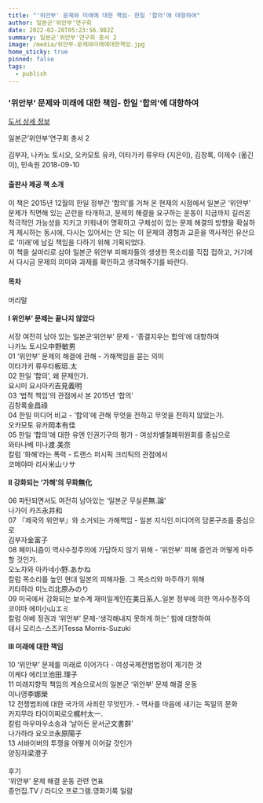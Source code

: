 ```yaml
---
title: "'위안부' 문제와 미래에 대한 책임- 한일 '합의'에 대항하여"
author: 일본군'위안부'연구회
date: 2022-02-28T05:23:56.982Z
summary: 일본군'위안부'연구회 총서 2
image: /media/위안부-문제와미래에대한책임.jpg
home_sticky: true
pinned: false
tags:
  - publish
---
```

### '위안부' 문제와 미래에 대한 책임- 한일 '합의'에 대항하여

[도서 상세 정보](https://www.aladin.co.kr/shop/wproduct.aspx?ItemId=169015203) 

일본군’위안부’연구회 총서 2

김부자, 나카노 토시오, 오카모토 유카, 이타가키 류우타 (지은이), 김창록, 이제수 (옮긴이), 민속원 2018-09-10



#### 출판사 제공 책 소개

이 책은 2015년 12월의 한일 정부간 ‘합의’를 거쳐 온 현재의 시점에서 일본군 ‘위안부’ 문제가 직면해 있는 곤란을 타개하고, 문제의 해결을 요구하는 운동이 지금까지 길러온 적극적인 가능성을 지키고 키워내어 명확하고 구체성이 있는 문제 해결의 방향을 확실하게 제시하는 동시에, 다시는 있어서는 안 되는 이 문제의 경험과 교훈을 역사적인 유산으로 ‘미래’에 남길 책임을 다하기 위해 기획되었다.\
이 책을 실마리로 삼아 일본군 위안부 피해자들의 생생한 목소리를 직접 접하고, 거기에서 다시금 문제의 의미와 과제를 확인하고 생각해주기를 바란다.



#### 목차

머리말\
\
**I 위안부’ 문제는 끝나지 않았다**\
\
서장 여전히 남아 있는 일본군‘위안부’ 문제 - ‘종결지우는 합의’에 대항하여\
나카노 토시오中野敏男\
01 ‘위안부’ 문제의 해결에 관해 - 가해책임을 묻는 의미\
이타가키 류우타板垣.太\
02 한일 ‘합의’, 왜 문제인가.\
요시미 요시아키吉見義明\
03 ‘법적 책임’의 관점에서 본 2015년 ‘합의’\
김창록金昌祿\
04 한일 미디어 비교 - ‘합의’에 관해 무엇을 전하고 무엇을 전하지 않았는가.\
오카모토 유카岡本有佳\
05 한일 ‘합의’에 대한 유엔 인권기구의 평가 - 여성차별철폐위원회를 중심으로\
와타나베 미나渡.美奈\
칼럼 ‘화해’라는 폭력 - 트랜스 퍼시픽 크리틱의 관점에서\
코메야마 리사米山リサ\
\
**II 강화되는 ‘가해’의 무화無化**\
\
06 파탄되면서도 여전히 남아있는 ‘일본군 무실론無.論’\
나가이 카즈永井和\
07 『제국의 위안부』와 소거되는 가해책임 - 일본 지식인.미디어의 담론구조를 중심으로\
김부자金富子\
08 페미니즘이 역사수정주의에 가담하지 않기 위해 - ‘위안부’ 피해 증언과 어떻게 마주할 것인가.\
오노자와 아카네小野.あかね\
칼럼 목소리를 높인 현대 일본의 피해자들. 그 목소리와 마주하기 위해\
키타하라 미노리北原みのり\
09 미국에서 강화되는 보수계 재미일계인在美日系人.일본 정부에 의한 역사수정주의\
코야마 에미小山エミ\
칼럼 아베 정권과 ‘위안부’ 문제-‘생각해내지 못하게 하는’ 힘에 대항하여\
테사 모리스-스즈키Tessa Morris-Suzuki\
\
**III 미래에 대한 책임**\
\
10 ‘위안부’ 문제를 미래로 이어가다 - 여성국제전범법정이 제기한 것\
이케다 에리코池田.理子\
11 미래지향적 책임의 계승으로서의 일본군 ‘위안부’ 문제 해결 운동\
이나영李娜榮\
12 전쟁범죄에 대한 국가의 사죄란 무엇인가. - 역사를 마음에 새기는 독일의 문화\
카지무라 타이이찌로오梶村太一.\
칼럼 마우마우소송과 ‘날아든 문서군文書群’\
나가하라 요오코永原陽子\
13 서바이버의 투쟁을 어떻게 이어갈 것인가\
양징자梁澄子\
\
후기\
‘위안부’ 문제 해결 운동 관련 연표\
증언집.TV / 라디오 프로그램.영화기록 일람
